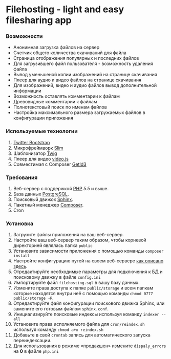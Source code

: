 # Filehosting - light and easy filesharing app

### Возможности
* Анонимная загрузка файлов на сервер
* Счетчик общего количества скачиваний для файла
* Страница отображения популярных и последних файлов
* Для загрузившего файл пользователя - возможность удаления файла
* Вывод уменьшеной копии изображений на странице скачивания
* Плеер для аудио и видео файлов на странице скачивания
* Для изображений, видео и аудио файлов вывод дополнительной информации
* Возможность оставлять комментарии к файлам
* Древовидные комментарии к файлам
* Полнотекстовый поиск по именам файлов
* Настройка максимального размера загружаемых файлов в конфигурации приложения

### Используемые технологии
1. [Twitter Bootstrap]
2. Микрофреймворк [Slim]
3. Шаблонизатор [Twig]
4. Плеер для видео [video.js]
5. Совместимая с Composer [GetId3]

### Требования
1. Веб-сервер с поддержкой [PHP] *5.5* и выше.
2. База данных [PostgreSQL].
3. Поисковый движок [Sphinx].
4. Пакетный менеджер [Composer].
5. Cron

### Установка
1. Загрузите файлы приложения на ваш веб-сервер.
2. Настройте ваш веб-сервер таким образом, чтобы корневой директорией являлась папка `public`
3. Установите зависимости приложения с помощью команды `composer install`
4. Настройте конфигурацию путей на своем веб-сервере [как описано здесь].
5. Отредактируйте необходимые параметры для подключения к БД и поисковому движку в файле `config.ini`
6. Импортируйте файл `filehosting.sql` в вашу базу данных.
7. Измените права доступа к папке `public/storage` и всем папкам которые находятся внутри неё с помощью команды `chmod 0777 public/storage -R`
8. Отредактируйте файл конфигурации поискового движка Sphinx, или замените его готовым файлом `sphinx.conf`.
9. Инициализируйте поисковые индексы используя команду `indexer --all`
10. Установите права исполняемого файла для `cron/reindex.sh` используя команду `chmod a+x reindex.sh`
11. Добавьте в свой `crontab` запись для автоматического запуска переиндексации.
12. Для использования в режиме &laquo;продакшен&raquo; измените `dispaly_errors` на **0** в файле `php.ini`  

[PHP]: <https://secure.php.net/>
[Sphinx]: <http://sphinxsearch.com/>
[PostgreSQL]: <http://www.postgresql.org/>
[Composer]: <https://getcomposer.org/>
[GetId3]: <https://github.com/phansys/GetId3>
[video.js]: <http://videojs.com/>
[Twig]: <http://twig.sensiolabs.org/>
[Slim]: <http://www.slimframework.com/>
[Twitter Bootstrap]: <http://getbootstrap.com/>
[как описано здесь]: <http://www.slimframework.com/docs/start/web-servers.html>